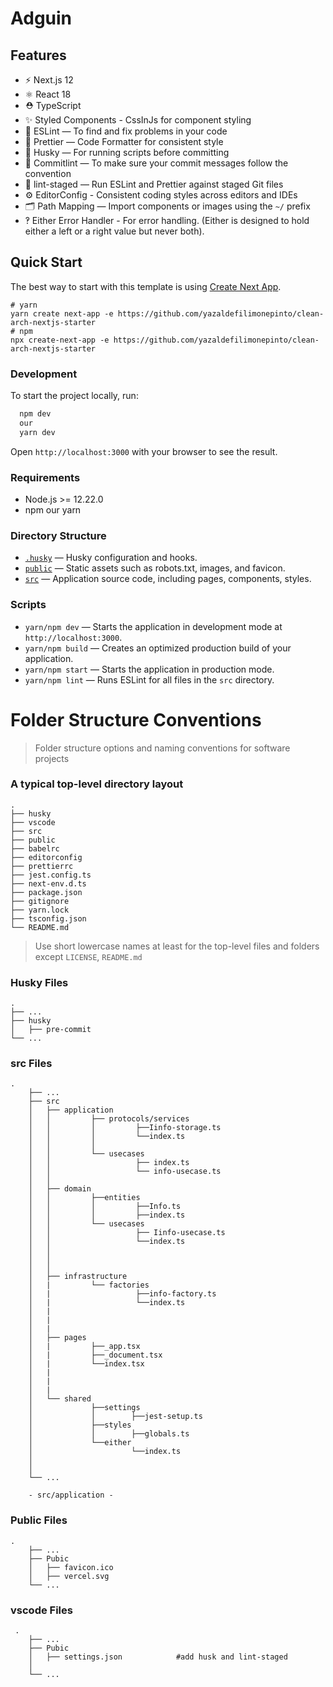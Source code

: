 # Adguin
## Features
- ⚡️ Next.js 12
- ⚛️ React 18
- ⛑ TypeScript
- ✨ Styled Components - CssInJs for component styling
- 📏 ESLint — To find and fix problems in your code
- 💖 Prettier — Code Formatter for consistent style
- 🐶 Husky — For running scripts before committing
- 🚓 Commitlint — To make sure your commit messages follow the convention
- 🚫 lint-staged — Run ESLint and Prettier against staged Git files
- ⚙️ EditorConfig - Consistent coding styles across editors and IDEs
- 🗂 Path Mapping — Import components or images using the `~/` prefix
- ‽ Either Error Handler - For error handling. (Either is designed to hold either a left or a right value but never both).


## Quick Start

The best way to start with this template is using [Create Next App](https://nextjs.org/docs/api-reference/create-next-app).

```
# yarn
yarn create next-app -e https://github.com/yazaldefilimonepinto/clean-arch-nextjs-starter
# npm
npx create-next-app -e https://github.com/yazaldefilimonepinto/clean-arch-nextjs-starter
```

### Development

To start the project locally, run:

```bash
  npm dev
  our
  yarn dev
```

Open `http://localhost:3000` with your browser to see the result.


### Requirements

- Node.js >= 12.22.0
- npm our yarn

### Directory Structure

- [`.husky`](.husky) — Husky configuration and hooks.<br>
- [`public`](./public) — Static assets such as robots.txt, images, and favicon.<br>
- [`src`](./src) — Application source code, including pages, components, styles.<br>

### Scripts
- `yarn/npm dev` — Starts the application in development mode at `http://localhost:3000`.
- `yarn/npm build` — Creates an optimized production build of your application.
- `yarn/npm start` — Starts the application in production mode.
- `yarn/npm lint` — Runs ESLint for all files in the `src` directory.


Folder Structure Conventions
============================

> Folder structure options and naming conventions for software projects

### A typical top-level directory layout

    .
    ├── husky                   
    ├── vscode                   
    ├── src 
    ├── public
    ├── babelrc                    
    ├── editorconfig                   
    ├── prettierrc
    ├── jest.config.ts
    ├── next-env.d.ts
    ├── package.json
    ├── gitignore
    ├── yarn.lock
    ├── tsconfig.json
    └── README.md
    
    

> Use short lowercase names at least for the top-level files and folders except
> `LICENSE`, `README.md`


### Husky Files

    .
    ├── ...
    ├── husky                   
    │   ├── pre-commit                             
    └── ...

### src Files

    .
        ├── ...
        ├── src                   
        │   ├── application  
        │   │         ├── protocols/services
        │   │         │         ├──Iinfo-storage.ts
        │   │         │         └──index.ts
        │   │         │                       
        │   │         └── usecases
        │   │                   ├── index.ts
        │   │                   └── info-usecase.ts
        │   │
        │   ├── domain   
        │   │         ├──entities
        │   │         │         ├──Info.ts
        │   │         │         ├──index.ts 
        │   │         └── usecases
        │   │                   ├── Iinfo-usecase.ts
        │   │                   └──index.ts
        │   │                 
        │   │          
        │   │          
        │   ├── infrastructure
        │   |         └── factories
        │   |                   ├──info-factory.ts
        │   |                   └──index.ts
        │   |                       
        │   |         
        │   |         
        │   ├── pages
        │   |         ├──_app.tsx
        │   |         ├──_document.tsx
        │   |         └──index.tsx
        │   |       
        │   |       
        │   |       
        │   └── shared
        │             ├──settings
        │             │        ├──jest-setup.ts
        │             ├──styles
        │             │        ├──globals.ts
        │             └──either
        │                      └──index.ts
        │           
        │           
        └── ...
        
        - src/application - 
        
    
### Public Files

    .
        ├── ...
        ├── Pubic                   
        │   ├── favicon.ico          
        │   ├── vercel.svg            
        └── ...
    
 ### vscode Files 
 
     .
        ├── ...
        ├── Pubic                   
        │   ├── settings.json            #add husk and lint-staged
        │               
        └── ...
    